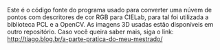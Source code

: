 Este é o código fonte do programa usado para converter uma núvem de pontos com
descritores de cor RGB para CIELab, para tal foi utilizada a biblioteca PCL e a OpenCV. 
As imagens 3D usadas estão disponíveis em outro repositório. Caso você queira saber mais, 
siga o link: http://tiago.blog.br/a-parte-pratica-do-meu-mestrado/
